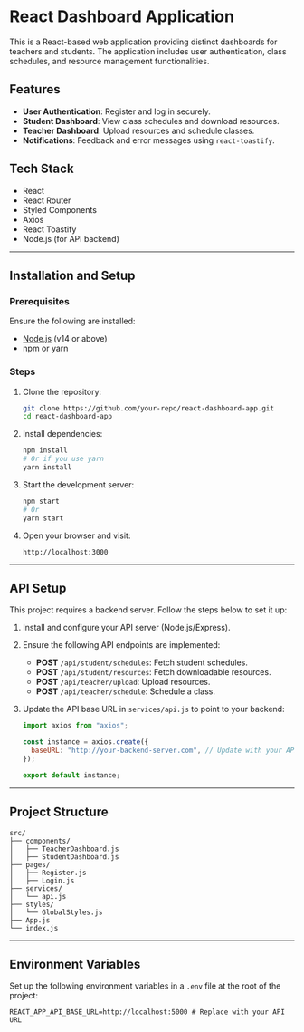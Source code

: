 # React Dashboard Application

This is a React-based web application providing distinct dashboards for teachers and students. The application includes user authentication, class schedules, and resource management functionalities.

## Features

- **User Authentication**: Register and log in securely.
- **Student Dashboard**: View class schedules and download resources.
- **Teacher Dashboard**: Upload resources and schedule classes.
- **Notifications**: Feedback and error messages using `react-toastify`.

## Tech Stack

- React
- React Router
- Styled Components
- Axios
- React Toastify
- Node.js (for API backend)

---

## Installation and Setup

### Prerequisites

Ensure the following are installed:

- [Node.js](https://nodejs.org/) (v14 or above)
- npm or yarn

### Steps

1. Clone the repository:

   ```bash
   git clone https://github.com/your-repo/react-dashboard-app.git
   cd react-dashboard-app
   ```

2. Install dependencies:

   ```bash
   npm install
   # Or if you use yarn
   yarn install
   ```

3. Start the development server:

   ```bash
   npm start
   # Or
   yarn start
   ```

4. Open your browser and visit:

   ```
   http://localhost:3000
   ```

---

## API Setup

This project requires a backend server. Follow the steps below to set it up:

1. Install and configure your API server (Node.js/Express).
2. Ensure the following API endpoints are implemented:

   - **POST** `/api/student/schedules`: Fetch student schedules.
   - **POST** `/api/student/resources`: Fetch downloadable resources.
   - **POST** `/api/teacher/upload`: Upload resources.
   - **POST** `/api/teacher/schedule`: Schedule a class.

3. Update the API base URL in `services/api.js` to point to your backend:

   ```javascript
   import axios from "axios";

   const instance = axios.create({
     baseURL: "http://your-backend-server.com", // Update with your API URL
   });

   export default instance;
   ```

---

## Project Structure

```plaintext
src/
├── components/
│   ├── TeacherDashboard.js
│   ├── StudentDashboard.js
├── pages/
│   ├── Register.js
│   ├── Login.js
├── services/
│   └── api.js
├── styles/
│   └── GlobalStyles.js
├── App.js
└── index.js
```

---

## Environment Variables

Set up the following environment variables in a `.env` file at the root of the project:

```env
REACT_APP_API_BASE_URL=http://localhost:5000 # Replace with your API URL
```
